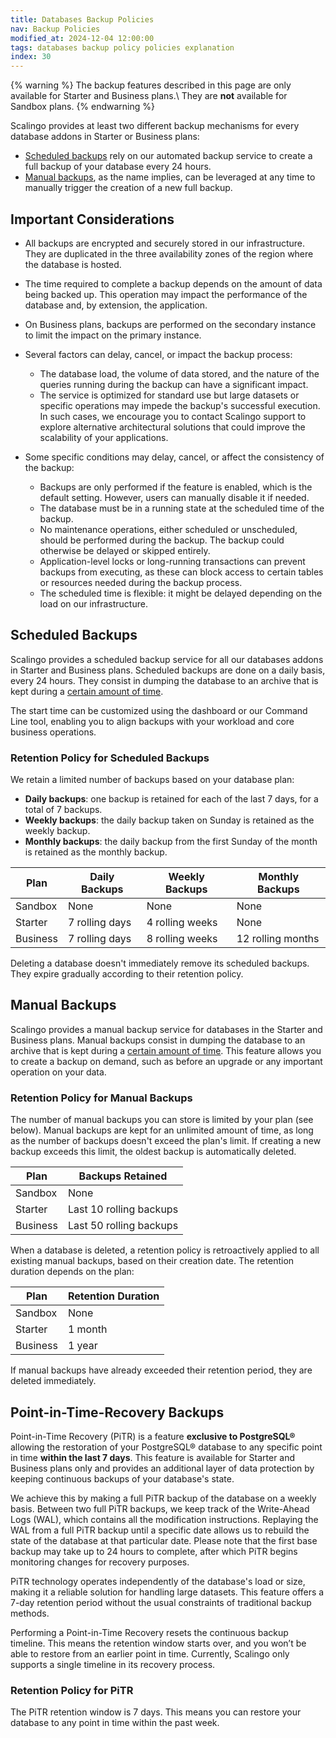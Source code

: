 ```yaml
---
title: Databases Backup Policies
nav: Backup Policies
modified_at: 2024-12-04 12:00:00
tags: databases backup policy policies explanation
index: 30
---
```



{% warning %}
The backup features described in this page are only available for Starter and
Business plans.\\
They are **not** available for Sandbox plans.
{% endwarning %}

Scalingo provides at least two different backup mechanisms for every database
addons in Starter or Business plans:
- [Scheduled backups](#scheduled-backups) rely on our automated backup service
  to create a full backup of your database every 24 hours.
- [Manual backups](#manual-backups), as the name implies, can be leveraged at
  any time to manually trigger the creation of a new full backup.


## Important Considerations

- All backups are encrypted and securely stored in our infrastructure. They are
  duplicated in the three availability zones of the region where the database
  is hosted.

- The time required to complete a backup depends on the amount of data being
  backed up. This operation may impact the performance of the database and, by
  extension, the application.

- On Business plans, backups are performed on the secondary instance to limit
  the impact on the primary instance.

- Several factors can delay, cancel, or impact the backup process:

  - The database load, the volume of data stored, and the nature of the queries
    running during the backup can have a significant impact.
  - The service is optimized for standard use but large datasets or specific
    operations may impede the backup's successful execution. In such cases, we
    encourage you to contact Scalingo support to explore alternative
    architectural solutions that could improve the scalability of your
    applications.

- Some specific conditions may delay, cancel, or affect the consistency of the
  backup:

  - Backups are only performed if the feature is enabled, which is the default
    setting. However, users can manually disable it if needed.
  - The database must be in a running state at the scheduled time of the
    backup.
  - No maintenance operations, either scheduled or unscheduled, should be
    performed during the backup. The backup could otherwise be delayed or
    skipped entirely.
  - Application-level locks or long-running transactions can prevent backups
    from executing, as these can block access to certain tables or resources
    needed during the backup process.
  - The scheduled time is flexible: it might be delayed depending on the load
    on our infrastructure.


## Scheduled Backups

Scalingo provides a scheduled backup service for all our databases addons in
Starter and Business plans. Scheduled backups are done on a daily basis, every
24 hours. They consist in dumping the database to an archive that is kept
during a [certain amount of time](#retention-policy-for-scheduled-backups).

The start time can be customized using the dashboard or our Command Line tool,
enabling you to align backups with your workload and core business operations.

### Retention Policy for Scheduled Backups

We retain a limited number of backups based on your database plan:

- **Daily backups**: one backup is retained for each of the last 7 days, for a
  total of 7 backups.
- **Weekly backups**: the daily backup taken on Sunday is retained as the
  weekly backup.
- **Monthly backups**: the daily backup from the first Sunday of the month is
  retained as the monthly backup.

| Plan     | Daily Backups  | Weekly Backups  | Monthly Backups   |
| -------- | -------------- | --------------- | ----------------- |
| Sandbox  | None           | None            | None              |
| Starter  | 7 rolling days | 4 rolling weeks | None              |
| Business | 7 rolling days | 8 rolling weeks | 12 rolling months |

Deleting a database doesn't immediately remove its scheduled backups. They
expire gradually according to their retention policy.


## Manual Backups

Scalingo provides a manual backup service for databases in the Starter and
Business plans. Manual backups consist in dumping the database to an archive
that is kept during a [certain amount of time](#retention-policy-for-manual-backups).
This feature allows you to create a backup on demand, such as before an upgrade
or any important operation on your data.

### Retention Policy for Manual Backups

The number of manual backups you can store is limited by your plan (see below).
Manual backups are kept for an unlimited amount of time, as long as the number
of backups doesn't exceed the plan's limit. If creating a new backup exceeds
this limit, the oldest backup is automatically deleted.

| Plan     | Backups Retained        |
| -------- | ----------------------- |
| Sandbox  | None                    |
| Starter  | Last 10 rolling backups |
| Business | Last 50 rolling backups |

When a database is deleted, a retention policy is retroactively applied to
all existing manual backups, based on their creation date. The retention
duration depends on the plan:

| Plan     | Retention Duration |
| -------- | ------------------ |
| Sandbox  | None               |
| Starter  | 1 month            |
| Business | 1 year             |

If manual backups have already exceeded their retention period, they are
deleted immediately.


## Point-in-Time-Recovery Backups

Point-in-Time Recovery (PiTR) is a feature **exclusive to PostgreSQL®**
allowing the restoration of your PostgreSQL® database to any specific point in
time **within the last 7 days**. This feature is available for Starter and
Business plans only and provides an additional layer of data protection by
keeping continuous backups of your database's state.

We achieve this by making a full PiTR backup of the database on a weekly basis.
Between two full PiTR backups, we keep track of the Write-Ahead Logs (WAL),
which contains all the modification instructions. Replaying the WAL from a
full PiTR backup until a specific date allows us to rebuild the state of the
database at that particular date. Please note that the first base backup may
take up to 24 hours to complete, after which PiTR begins monitoring changes for
recovery purposes.

PiTR technology operates independently of the database's load or size, making
it a reliable solution for handling large datasets. This feature offers a 7-day
retention period without the usual constraints of traditional backup methods.

Performing a Point-in-Time Recovery resets the continuous backup timeline. This
means the retention window starts over, and you won’t be able to restore from
an earlier point in time. Currently, Scalingo only supports a single timeline
in its recovery process.

### Retention Policy for PiTR

The PiTR retention window is 7 days. This means you can restore your database
to any point in time within the past week.
